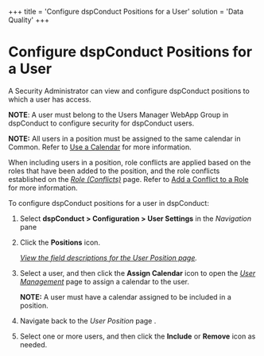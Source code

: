+++
title = 'Configure dspConduct Positions for a User'
solution = 'Data Quality'
+++

# Configure dspConduct Positions for a User

A Security Administrator can view and configure dspConduct positions to
which a user has access.

<span style="font-weight: bold;">NOTE</span>: A user must belong to the
Users Manager WebApp Group in dspConduct to configure security for
dspConduct users.

<span style="font-weight: bold;">NOTE:</span> All users in a position
must be assigned to the same calendar in Common. Refer to [Use a
Calendar](../../../Platform/Common/Use_Cases/Use_a_Calendar.htm) for
more information.

When including users in a position, role conflicts are applied based on
the roles that have been added to the position, and the role conflicts
established on the *[Role (Conflicts)](../Page_Desc/Role_Conflicts.htm)*
page. Refer to [Add a Conflict to a Role](Add_a_Conflict_to_a_Role.htm)
for more information.

To configure dspConduct positions for a user in dspConduct:

1.  Select <span style="font-weight: bold;">dspConduct \>
    </span>**Configuration \> User Settings** in the *Navigation* pane

2.  Click the **Positions** icon.
    
    *[View the field descriptions for the User Position
    page](../Page_Desc/User_Position.htm).*

3.  Select a user, and then click the **Assign Calendar** icon to open
    the *[User
    Management](../../../Platform/Common/Page_Desc/User_Management_H.htm)*
    page to assign a calendar to the user.
    
    **NOTE:** A user must have a calendar assigned to be included in a
    position.

4.  Navigate back to the *User Position* page .

5.  Select one or more users, and then click the **Include** or
    **Remove** icon as needed.
